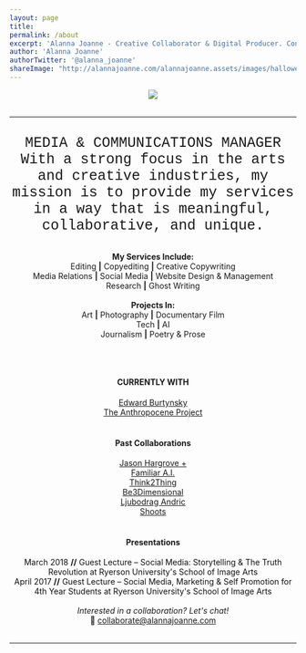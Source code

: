 ```yaml
---
layout: page
title:  
permalink: /about
excerpt: 'Alanna Joanne - Creative Collaborator & Digital Producer. Contact me: collaborate@alannajoanne.com'
author: 'Alanna Joanne'
authorTwitter: '@alanna_joanne'
shareImage: "http://alannajoanne.com/alannajoanne.assets/images/halloween-portrait.JPG"
---
```


<center><a href="http://alannajoanne.com/about">
  <img src="http://alannajoanne.com/alannajoanne.assets/images/aj-selfportrait-some-where.JPG">
</a></center> 
 
<br>

***

<br>

<center style="font-family: Courier New; font-size: 25px; ">MEDIA & COMMUNICATIONS MANAGER <br> With a strong focus in the arts and creative industries, my mission is to provide my services in a way that is meaningful, collaborative, and unique.</center>

<br>
<div class="poem">
 <p>
<center><b>My Services Include:</b></center>
<center>Editing <b>|</b> Copyediting <b>|</b> Creative Copywriting</center>
<center>Media Relations <b>|</b> Social Media <b>|</b> Website Design & Management</center> 
<center>Research <b>|</b> Ghost Writing</center>
<br>
<center><b>Projects In:</b></center>  
<center>Art <b>|</b> Photography <b>|</b> Documentary Film </center>
<center>Tech <b>|</b> AI</center>
<center>Journalism <b>|</b> Poetry & Prose</center>
<br>
</p>
</div>

<br>
  
#### <center>CURRENTLY WITH</center>

<center><a href="https://twitter.com/edwardburtynsky">Edward Burtynsky</a></center>
<center><a href="https://twitter.com/anthropocene">The Anthropocene Project</a></center>

<br>

#### <center>Past Collaborations</center> 

<center><a href="https://twitter.com/jasonhargrove">Jason Hargrove +</a></center>
<center><a href="https://twitter.com/makefamiliar">Familiar A.I.</a></center>
<center><a href="https://twitter.com/think2thing">Think2Thing</a></center>
<center><a href="http://be3dimensional.com/">Be3Dimensional</a></center>
<center><a href="http://ljubodrag-andric.com/">Ljubodrag Andric</a></center>
<center><a href="http://shootsofficial.com/">Shoots</a></center>

<br>

#### <center>Presentations</center>

<center style="color: #111;">March 2018 <b>//</b> Guest Lecture – Social Media: Storytelling & The Truth Revolution at Ryerson University's School of Image Arts </center>
<center style="color: #111;"> April 2017 <b>//</b> Guest Lecture – Social Media, Marketing & Self Promotion for 4th Year Students at Ryerson University's School of Image Arts</center>

<br> 

<center><em>Interested in a collaboration? Let's chat!</em></center> 
<center>💌  <a href="mailto:collaborate@alannajoanne.com">collaborate@alannajoanne.com</a></center>
<br>

***

<br>
